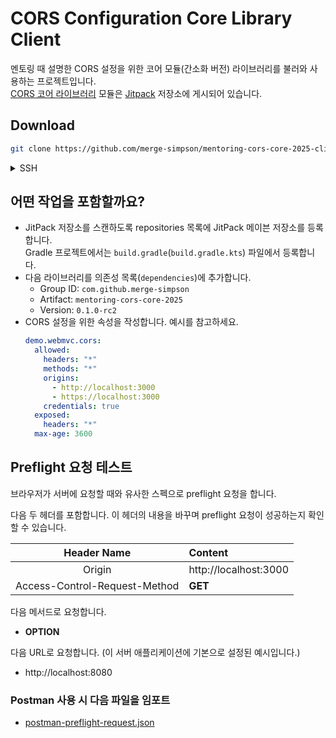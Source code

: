 # CORS Configuration Core Library Client

멘토링 때 설명한 CORS 설정을 위한 코어 모듈(간소화 버전) 라이브러리를 불러와 사용하는 프로젝트입니다.  
[CORS 코어 라이브러리](https://github.com/merge-simpson/mentoring-cors-core-2025) 모듈은
[Jitpack](https://jitpack.io) 저장소에 게시되어 있습니다.

## Download

```bash
git clone https://github.com/merge-simpson/mentoring-cors-core-2025-client.git
```

<details>
  <summary>SSH</summary>

- SSH 인증 방법: [GitHub SSH Authentication](https://nettee.notion.site/git-ssh-authentication)  
  https://nettee.notion.site/git-ssh-authentication

```bash
git clone git@github.com:merge-simpson/mentoring-cors-core-2025-client.git
```

</details>

## 어떤 작업을 포함할까요?

- JitPack 저장소를 스캔하도록 repositories 목록에 JitPack 메이븐 저장소를 등록합니다.  
  Gradle 프로젝트에서는 `build.gradle`(`build.gradle.kts`) 파일에서 등록합니다.
- 다음 라이브러리를 의존성 목록(`dependencies`)에 추가합니다.
  - Group ID: `com.github.merge-simpson`
  - Artifact: `mentoring-cors-core-2025`
  - Version: `0.1.0-rc2`
- CORS 설정을 위한 속성을 작성합니다. 예시를 참고하세요.  
  ```yaml
  demo.webmvc.cors:
    allowed:
      headers: "*"
      methods: "*"
      origins:
        - http://localhost:3000
        - https://localhost:3000
      credentials: true
    exposed:
      headers: "*"
    max-age: 3600
  ```

## Preflight 요청 테스트

브라우저가 서버에 요청할 때와 유사한 스펙으로 preflight 요청을 합니다.

다음 두 헤더를 포함합니다. 이 헤더의 내용을 바꾸며 preflight 요청이 성공하는지 확인할 수 있습니다.

|          Header Name          | Content               |
|:-----------------------------:|:----------------------|
|            Origin             | http://localhost:3000 |
| Access-Control-Request-Method | **GET**               |

다음 메서드로 요청합니다.

- **OPTION**

다음 URL로 요청합니다. (이 서버 애플리케이션에 기본으로 설정된 예시입니다.)

- http://localhost:8080

### Postman 사용 시 다음 파일을 임포트

- [postman-preflight-request.json](postman-preflight-request.json)